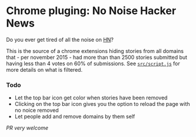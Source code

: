 # Chrome pluging: No Noise Hacker News

Do you ever get tired of all the noise on [HN](https://news.ycombinator.com/)? 

This is the source of a chrome extensions hiding stories from all domains that - per november 2015 - had more than than 2500 stories submitted but having less than 4 votes on 60% of submissions. See [`src/script.js`](https://github.com/mathiasrw/no-noise-nacker-news/blob/master/src/script.js) for more details on what is filtered.

### Todo
* Let the top bar icon get color when stories have been removed
* Clicking on the top bar icon gives you the option to reload the page with no noice removed
* Let people add and remove domains by them self

_PR very welcome_
